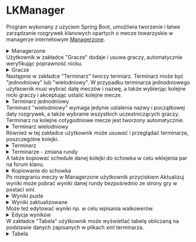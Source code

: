 # LKManager




Program wykonany z użyciem Spring Boot, umożliwia tworzenie i łatwe zarządzanie rozgrywek klanowych opartych o mecze towarzyskie w managerze internetowym <a href ="https://www.managerzone.com/">Managerzone</a>.


<details >
 <summary>Managerzone</summary>
<a href="https://ibb.co/Fw73RyL"><img src="https://i.ibb.co/fp0Fjyz/mz.png" alt="mz" border="0" /></a>

</details>
Użytkownik w zakładce "Gracze" dodaje i usuwa graczy, automatycznie weryfikując poprawność nicku.
<details >
 <summary>Gracze</summary>
<a href="https://ibb.co/wYFYFHn"><img src="https://i.ibb.co/TrxrxXQ/gracze.png" alt="gracze" border="0"></a>

</details>
Następnie w zakładce "Terminarz" tworzy termiarz. Terminarz może być "jednodniowy" lub "wielodniowy". 
W przypadku terminarza jednodniowego użytkownik musi wybrać datę meczów i nazwę, a także wybierjąc kolejne nicki graczy i akceptując ustalić kolejne mecze. 
<details >
 <summary>Terminarz jednodniowy</summary>
<a href="https://ibb.co/dM4pm97"><img src="https://i.ibb.co/2h3MZ25/schedule-dodaj1dniowy.png" alt="schedule-dodaj1dniowy" border="0"></a>

</details>
Terminarz "wielodniowy" wymaga jedynie ustalenia nazwy i początkowej daty rozgrywek, a także wybranie wszystkich uczestniczących graczy. Terminarz na kolejne cotygodniowe mecze jest tworzony automatycznie.
<details >
 <summary>Terminarz wielodniowy</summary>
<a href="https://ibb.co/pvtDCzQ"><img src="https://i.ibb.co/ccG5zFw/schedule-dodajwielodniowy.png" alt="schedule-dodajwielodniowy" border="0"></a>

</details>
Również w tej zakładce użytkownik może usuwać i przeglądać terminarze, poszczególne kolejki.

<details >
 <summary>Terminarz</summary>
<a href="https://ibb.co/2qYdBXg"><img src="https://i.ibb.co/H7pqQmn/schedule.png" alt="schedule" border="0"></a>

</details>
<details >
 <summary>Terminarze - zmiana rundy</summary>
<a href="https://ibb.co/QcNvrcg"><img src="https://i.ibb.co/j5Mkg5N/schedule-zmiana-rundy.png" alt="schedule-zmiana-rundy" border="0"></a>

</details>
A także kopiować schedule danej kolejki do schowka w celu wklejenia par na forum klanu.
<details >
 <summary>Kopiowanie do schowka</summary>
<a href="https://ibb.co/m4n8Xdh"><img src="https://i.ibb.co/DQBp8mw/kopiowanie-do-schowka.png" alt="kopiowanie-do-schowka" border="0"></a>

</details>
Po rozegraniu meczy w Managerzone użytkownik przyciskiem Aktualizuj wyniki może pobrać wyniki danej rundy bezpośrednio ze strony gry w postaci xml. 
<details>
 <summary>Wyniki puste</summary>
<a href="https://ibb.co/XbDwgd2"><img src="https://i.ibb.co/Cz6rZX1/wyniki-puste.png" alt="wyniki-puste" border="0"></a>

</details>


<details>
 <summary>Wyniki zaktualizowane</summary>
<a href="https://ibb.co/zXyVVMF"><img src="https://i.ibb.co/bsS550F/wyniki-uzupeln.png" alt="wyniki-uzupeln" border="0"></a>

</details>
Może też edytować wyniki np. w celu wpisania walkowerów.
<details >
 <summary>Edycja wyników</summary>
<a href="https://ibb.co/BZqtrt6"><img src="https://i.ibb.co/2tgysyM/wyniki-edycja.png" alt="wyniki-edycja" border="0"></a>

</details>
W zakładce "Tabela" użytkownik może wyświetlać tabelę obliczaną na podstawie danych zapisanych w plikach xml terminarza.
<details >
 <summary>Tabela</summary>
<a href="https://ibb.co/s3JQ9Fz"><img src="https://i.ibb.co/pXrZj35/table.png" alt="table" border="0"></a>

</details>

